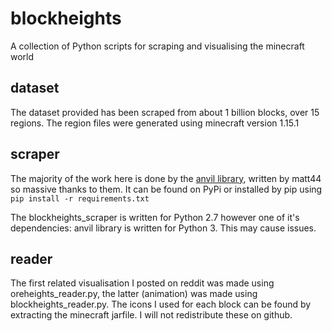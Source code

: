 # blockheights
A collection of Python scripts for scraping and visualising the minecraft world

## dataset
The dataset provided has been scraped from about 1 billion blocks, over 15 regions. 
The region files were generated using minecraft version 1.15.1

## scraper
The majority of the work here is done by the [anvil library](https://pypi.org/project/anvil-parser/), written by matt44 so massive thanks to them. It can be found on PyPi or installed by pip using `pip install -r requirements.txt`

The blockheights_scraper is written for Python 2.7 however one of it's dependencies: anvil library is written for Python 3. This may cause issues.

## reader
The first related visualisation I posted on reddit was made using oreheights_reader.py, the latter (animation) was made using blockheights_reader.py. 
The icons I used for each block can be found by extracting the minecraft jarfile. I will not redistribute these on github.
